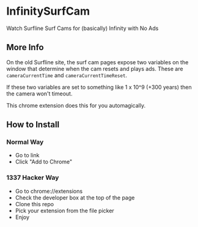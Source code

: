 # InfinitySurfCam

Watch Surfline Surf Cams for (basically) Infinity with No Ads

## More Info

On the old Surfline site, the surf cam pages expose two variables on the window that determine when the cam resets and plays ads. These are `cameraCurrentTime` and `cameraCurrentTimeReset`.

If these two variables are set to something like 1 x 10^9 (+300 years) then the camera won't timeout.

This chrome extension does this for you automagically.

## How to Install

### Normal Way

*   Go to link
*   Click "Add to Chrome"

### 1337 Hacker Way

*   Go to chrome://extensions
*   Check the developer box at the top of the page
*   Clone this repo
*   Pick your extension from the file picker
*   Enjoy

